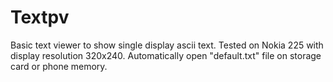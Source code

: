# Textpv
Basic text viewer to show single display ascii text. Tested on Nokia 225 with display resolution 320x240. Automatically open "default.txt" file on storage card or phone memory.
